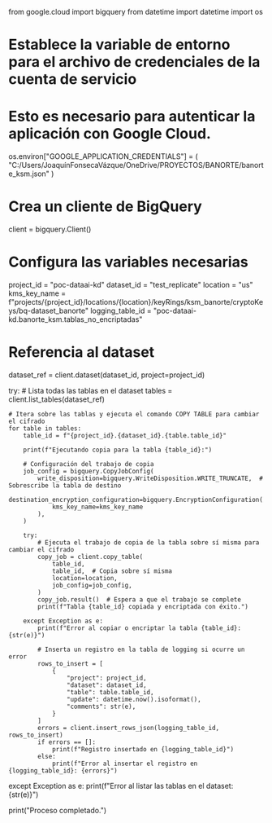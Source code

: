 from google.cloud import bigquery
from datetime import datetime
import os

# Establece la variable de entorno para el archivo de credenciales de la cuenta de servicio
# Esto es necesario para autenticar la aplicación con Google Cloud.
os.environ["GOOGLE_APPLICATION_CREDENTIALS"] = (
    "C:/Users/JoaquínFonsecaVázque/OneDrive/PROYECTOS/BANORTE/banorte_ksm.json"
)

# Crea un cliente de BigQuery
client = bigquery.Client()

# Configura las variables necesarias
project_id = "poc-dataai-kd"
dataset_id = "test_replicate"
location = "us"
kms_key_name = f"projects/{project_id}/locations/{location}/keyRings/ksm_banorte/cryptoKeys/bq-dataset_banorte"
logging_table_id = "poc-dataai-kd.banorte_ksm.tablas_no_encriptadas"

# Referencia al dataset
dataset_ref = client.dataset(dataset_id, project=project_id)

try:
    # Lista todas las tablas en el dataset
    tables = client.list_tables(dataset_ref)

    # Itera sobre las tablas y ejecuta el comando COPY TABLE para cambiar el cifrado
    for table in tables:
        table_id = f"{project_id}.{dataset_id}.{table.table_id}"

        print(f"Ejecutando copia para la tabla {table_id}:")
        
        # Configuración del trabajo de copia
        job_config = bigquery.CopyJobConfig(
            write_disposition=bigquery.WriteDisposition.WRITE_TRUNCATE,  # Sobrescribe la tabla de destino
            destination_encryption_configuration=bigquery.EncryptionConfiguration(
                kms_key_name=kms_key_name
            ),
        )
        
        try:
            # Ejecuta el trabajo de copia de la tabla sobre sí misma para cambiar el cifrado
            copy_job = client.copy_table(
                table_id,
                table_id,  # Copia sobre sí misma
                location=location,
                job_config=job_config,
            )
            copy_job.result()  # Espera a que el trabajo se complete
            print(f"Tabla {table_id} copiada y encriptada con éxito.")

        except Exception as e:
            print(f"Error al copiar o encriptar la tabla {table_id}: {str(e)}")

            # Inserta un registro en la tabla de logging si ocurre un error
            rows_to_insert = [
                {
                    "project": project_id,
                    "dataset": dataset_id,
                    "table": table.table_id,
                    "update": datetime.now().isoformat(),
                    "comments": str(e),
                }
            ]
            errors = client.insert_rows_json(logging_table_id, rows_to_insert)
            if errors == []:
                print(f"Registro insertado en {logging_table_id}")
            else:
                print(f"Error al insertar el registro en {logging_table_id}: {errors}")
except Exception as e:
    print(f"Error al listar las tablas en el dataset: {str(e)}")

print("Proceso completado.")
